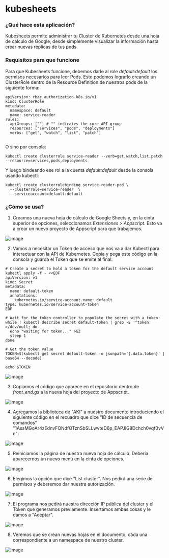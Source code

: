 # kubesheets

### ¿Qué hace esta aplicación?

Kubesheets permite administrar tu Cluster de Kubernetes desde una hoja de cálculo de Google, desde simplemente visualizar la información hasta crear nuevas réplicas de tus pods.

### Requisitos para que funcione

Para que Kubesheets funcione, debemos darle al role *default:default* los permisos necesarios para leer Pods. Esto podemos lograrlo creando un ClusterRole dentro de la Resource Definition de nuestros pods de la siguiente forma:

```
apiVersion: rbac.authorization.k8s.io/v1
kind: ClusterRole
metadata:
  namespace: default
  name: service-reader
rules:
- apiGroups: [""] # "" indicates the core API group
  resources: ["services", "pods", "deployments"]
  verbs: ["get", "watch", "list", "patch"]
  
```

O sino por consola:

```
kubectl create clusterrole service-reader --verb=get,watch,list,patch --resource=services,pods,deployments
```

Y luego bindeando ese rol a la cuenta *default:default* desde la consola usando kubectl:

```
kubectl create clusterrolebinding service-reader-pod \
  --clusterrole=service-reader  \
  --serviceaccount=default:default
```

### ¿Cómo se usa?

1. Creamos una nueva hoja de cálculo de Google Sheets y, en la cinta superior de opciones, seleccionamos *Extensiones > Appscript*. Esto va a crear un nuevo proyecto de Appscript para que trabajemos.

![image](https://user-images.githubusercontent.com/125300618/218547280-5ed66d41-db73-4ab0-b8a0-48e9c9d61522.png)

2. Vamos a necesitar un Token de acceso que nos va a dar Kubectl para interactuar con la API de Kubernetes. Copia y pega este código en la consola y guarda el Token que se emite al final:

```
# Create a secret to hold a token for the default service account
kubectl apply -f - <<EOF
apiVersion: v1
kind: Secret
metadata:
  name: default-token
  annotations:
    kubernetes.io/service-account.name: default
type: kubernetes.io/service-account-token
EOF

# Wait for the token controller to populate the secret with a token:
while ! kubectl describe secret default-token | grep -E '^token' >/dev/null; do
  echo "waiting for token..." >&2
  sleep 1
done

# Get the token value
TOKEN=$(kubectl get secret default-token -o jsonpath='{.data.token}' | base64 --decode)

echo $TOKEN
```

![image](https://user-images.githubusercontent.com/125300618/218555118-2b4ec39e-00fb-439b-8a2f-07d836c4464c.png)


3. Copiamos el código que aparece en el repositorio dentro de *front_end.gs* a la nueva hoja del proyecto de Appscript.

![image](https://user-images.githubusercontent.com/125300618/226501991-afc2bf30-4820-41c1-806c-e3c41bd4b06f.png)

4. Agregamos la biblioteca de "AKI" a nuestro documento introduciendo el siguiente código en el recuadro que dice "ID de secuencia de comandos" "1AssMGoAr4zEdnvFQNdfQTznSbSLLwvteD6p_EAPJlG8Dchch0vqf0vVn":

![image](https://user-images.githubusercontent.com/125300618/226503381-19270cd6-0411-4cab-a568-ae271859d79a.png)

5. Reiniciamos la página de nuestra nueva hoja de cálculo. Debería aparecernos un nuevo menú en la cinta de opciones.

![image](https://user-images.githubusercontent.com/125300618/226502266-724aa81c-0fcd-4258-a83f-ab5ba3bd010d.png)

6. Elegimos la opción que dice "List cluster". Nos pedirá una serie de permisos y deberemos dar nuestra autorización.

![image](https://user-images.githubusercontent.com/125300618/226502613-446cb9d0-2fb0-4b45-80d5-d12c012377ee.png)

7. El programa nos pedirá nuestra dirección IP pública del cluster y el Token que generamos previamente. Insertamos ambas cosas y le damos a "Aceptar".

![image](https://user-images.githubusercontent.com/125300618/226502782-cc594b78-498d-48dd-a4ea-65b8c48217bb.png)

8. Veremos que se crean nuevas hojas en el documento, cáda una correspondiente a un namespace de nuestro cluster.

![image](https://user-images.githubusercontent.com/125300618/226502905-a0774044-b3a9-4ac2-96dc-ef27e9c11526.png)



